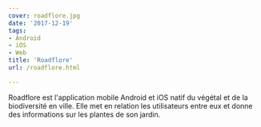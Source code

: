 ```yaml
---
cover: roadflore.jpg
date: '2017-12-19'
tags:
- Android
- iOS
- Web
title: 'Roadflore'
url: /roadflore.html

---
```


Roadflore est l'application mobile Android et iOS natif du végétal et de la biodiversité en ville. Elle met en relation
les utilisateurs entre eux et donne des informations sur les plantes de son jardin.
<!--more-->

